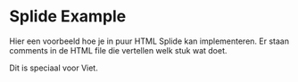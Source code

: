 # Splide Example

Hier een voorbeeld hoe je in puur HTML Splide kan implementeren.
Er staan comments in de HTML file die vertellen welk stuk wat doet.

Dit is speciaal voor Viet.